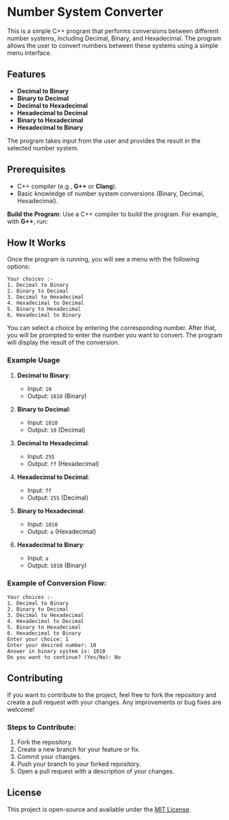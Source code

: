 # Number System Converter

This is a simple C++ program that performs conversions between different number systems, including Decimal, Binary, and Hexadecimal. The program allows the user to convert numbers between these systems using a simple menu interface.

## Features

- **Decimal to Binary**
- **Binary to Decimal**
- **Decimal to Hexadecimal**
- **Hexadecimal to Decimal**
- **Binary to Hexadecimal**
- **Hexadecimal to Binary**

The program takes input from the user and provides the result in the selected number system.

## Prerequisites

- C++ compiler (e.g., **G++** or **Clang**).
- Basic knowledge of number system conversions (Binary, Decimal, Hexadecimal).


 **Build the Program**:
   Use a C++ compiler to build the program. For example, with **G++**, run:

## How It Works

Once the program is running, you will see a menu with the following options:

```
Your choices :-
1. Decimal to Binary
2. Binary to Decimal
3. Decimal to Hexadecimal
4. Hexadecimal to Decimal
5. Binary to Hexadecimal
6. Hexadecimal to Binary
```

You can select a choice by entering the corresponding number. After that, you will be prompted to enter the number you want to convert. The program will display the result of the conversion.

### Example Usage

1. **Decimal to Binary**:
   - Input: `10`
   - Output: `1010` (Binary)

2. **Binary to Decimal**:
   - Input: `1010`
   - Output: `10` (Decimal)

3. **Decimal to Hexadecimal**:
   - Input: `255`
   - Output: `ff` (Hexadecimal)

4. **Hexadecimal to Decimal**:
   - Input: `ff`
   - Output: `255` (Decimal)

5. **Binary to Hexadecimal**:
   - Input: `1010`
   - Output: `a` (Hexadecimal)

6. **Hexadecimal to Binary**:
   - Input: `a`
   - Output: `1010` (Binary)

### Example of Conversion Flow:
```
Your choices :- 
1. Decimal to Binary
2. Binary to Decimal
3. Decimal to Hexadecimal
4. Hexadecimal to Decimal
5. Binary to Hexadecimal
6. Hexadecimal to Binary
Enter your choice: 1
Enter your desired number: 10
Answer in binary system is: 1010
Do you want to continue? (Yes/No): No
```

## Contributing

If you want to contribute to the project, feel free to fork the repository and create a pull request with your changes. Any improvements or bug fixes are welcome!

### Steps to Contribute:
1. Fork the repository.
2. Create a new branch for your feature or fix.
3. Commit your changes.
4. Push your branch to your forked repository.
5. Open a pull request with a description of your changes.

## License

This project is open-source and available under the [MIT License](LICENSE).
